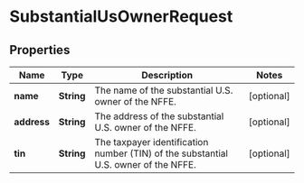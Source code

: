 

# SubstantialUsOwnerRequest


## Properties

| Name | Type | Description | Notes |
|------------ | ------------- | ------------- | -------------|
|**name** | **String** | The name of the substantial U.S. owner of the NFFE. |  [optional] |
|**address** | **String** | The address of the substantial U.S. owner of the NFFE. |  [optional] |
|**tin** | **String** | The taxpayer identification number (TIN) of the substantial U.S. owner of the NFFE. |  [optional] |



